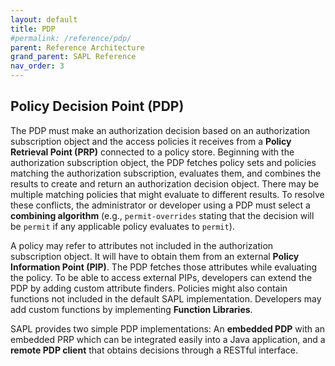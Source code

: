 ```yaml
---
layout: default
title: PDP
#permalink: /reference/pdp/
parent: Reference Architecture
grand_parent: SAPL Reference
nav_order: 3
---
```


## Policy Decision Point (PDP)

The PDP must make an authorization decision based on an authorization subscription object and the access policies it receives from a **Policy Retrieval Point (PRP)** connected to a policy store. Beginning with the authorization subscription object, the PDP fetches policy sets and policies matching the authorization subscription, evaluates them, and combines the results to create and return an authorization decision object. There may be multiple matching policies that might evaluate to different results. To resolve these conflicts, the administrator or developer using a PDP must select a **combining algorithm** (e.g., `permit-overrides` stating that the decision will be `permit` if any applicable policy evaluates to `permit`).

A policy may refer to attributes not included in the authorization subscription object. It will have to obtain them from an external **Policy Information Point (PIP)**. The PDP fetches those attributes while evaluating the policy. To be able to access external PIPs, developers can extend the PDP by adding custom attribute finders. Policies might also contain functions not included in the default SAPL implementation. Developers may add custom functions by implementing **Function Libraries**.

SAPL provides two simple PDP implementations: An **embedded PDP** with an embedded PRP which can be integrated easily into a Java application, and a **remote PDP client** that obtains decisions through a RESTful interface.
